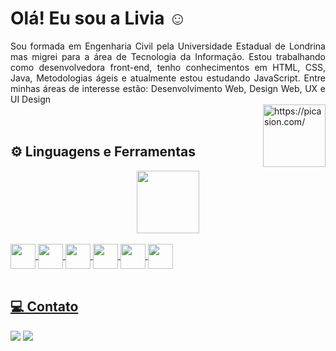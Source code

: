 # Olá! Eu sou a Livia ☺

<div align="justify">
  Sou formada em Engenharia Civil pela Universidade Estadual de Londrina mas migrei para a área de Tecnologia da Informação. 
  Estou trabalhando como desenvolvedora front-end, tenho conhecimentos em HTML, CSS, Java, Metodologias ágeis e atualmente estou estudando JavaScript.
  Entre minhas áreas de interesse estão: Desenvolvimento Web, Design Web, UX e UI Design
</div>
<img align="right" src="https://i.picasion.com/pic91/8339b5742893ea3ec585816348db1aeb.gif" width="100" height="100" border="0" alt="https://picasion.com/" /></a>

<br>
<br>

## ⚙ Linguagens e Ferramentas

<div align="center">
  <a href="https://github.com/livia-somera">  
  <img height="100em" src="https://github-readme-stats.vercel.app/api/top-langs/?username=livia-somera&layout=compact&langs_count=7&theme=dracula"/>
</div>
  
  <br>

<div>
  <a href="https://github.com/livia-somera">
  <img align="center" width="40" height="40" src="https://cdn.jsdelivr.net/gh/devicons/devicon/icons/html5/html5-original.svg">
  <img align="center" width="40" height="40" src="https://cdn.jsdelivr.net/gh/devicons/devicon/icons/css3/css3-original.svg">
  <img align="center" width="40" height="40" src="https://cdn.jsdelivr.net/gh/devicons/devicon/icons/javascript/javascript-original.svg">
  <img align="center" width="40" height="40" src="https://cdn.jsdelivr.net/gh/devicons/devicon/icons/java/java-original.svg">
  <img align="center" width="40" height="40" src="https://cdn.jsdelivr.net/gh/devicons/devicon/icons/vscode/vscode-original.svg"> 
  <img align="center" width="40" height="40" src="https://cdn.jsdelivr.net/gh/devicons/devicon/icons/figma/figma-original.svg">  
</div> 

<br>

## 💻 Contato
<div>
  <a href="https://www.linkedin.com/in/liviasomera/" target="_blank"><img src="https://img.shields.io/badge/LinkedIn-0077B5?style=for-the-badge&logo=linkedin&logoColor=white" target="_blank"></a>
  <a href = "mailto: liviafabrin.somera@gmail.com"><img src="https://img.shields.io/badge/Gmail-D14836?style=for-the-badge&logo=gmail&logoColor=white" target="_blank"></a>
</div>
